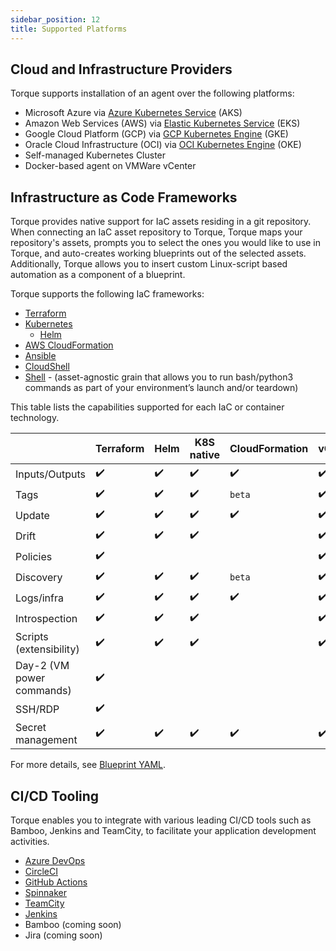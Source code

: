 ```yaml
---
sidebar_position: 12
title: Supported Platforms
---
```


## Cloud and Infrastructure Providers
Torque supports installation of an agent over the following platforms:

* Microsoft Azure via [Azure Kubernetes Service](https://azure.microsoft.com/en-us/products/kubernetes-service) (AKS) 
* Amazon Web Services (AWS) via [Elastic Kubernetes Service](https://aws.amazon.com/eks/) (EKS)
* Google Cloud Platform (GCP) via [GCP Kubernetes Engine](https://cloud.google.com/kubernetes-engine) (GKE)
* Oracle Cloud Infrastructure (OCI) via [OCI Kubernetes Engine](https://www.oracle.com/cloud/cloud-native/container-engine-kubernetes/) (OKE)
* Self-managed Kubernetes Cluster
* Docker-based agent on VMWare vCenter

## Infrastructure as Code Frameworks
Torque provides native support for IaC assets residing in a git repository. When connecting an IaC asset repository to Torque, Torque maps your repository's assets, prompts you to select the ones you would like to use in Torque, and auto-creates working blueprints out of the selected assets. Additionally, Torque allows you to insert custom Linux-script based automation as a component of a blueprint.

Torque supports the following IaC frameworks:
* [Terraform](/blueprint-designer-guide/blueprints/terraform-grain.md)
* [Kubernetes](/blueprint-designer-guide/blueprints/kubernetes-grain.md)
    * [Helm](/blueprint-designer-guide/blueprints/helm-grain.md)
* [AWS CloudFormation](/blueprint-designer-guide/blueprints/cloudformation-grain.md)
* [Ansible](/blueprint-designer-guide/blueprints/ansible-grain.md)
* [CloudShell](/blueprint-designer-guide/blueprints/cloudshell-grain.md)
* [Shell](/blueprint-designer-guide/blueprints/shell-grain.md) - (asset-agnostic grain that allows you to run bash/python3 commands as part of your environment’s launch and/or teardown)


This table lists the capabilities supported for each IaC or container technology. 

|              | Terraform | Helm      | K8S native | CloudFormation | vCenter |  CloudShell |
| ------------ | --------- | --------- | ---------  | ---------      | ------- |   ------- |
|Inputs/Outputs|:heavy_check_mark:|:heavy_check_mark:|:heavy_check_mark:|:heavy_check_mark:|:heavy_check_mark:| :heavy_check_mark:|
|Tags|:heavy_check_mark:|:heavy_check_mark:|:heavy_check_mark:|`beta`|:heavy_check_mark:||
|Update|:heavy_check_mark:|:heavy_check_mark:|:heavy_check_mark:|:heavy_check_mark:|:heavy_check_mark:||
|Drift|:heavy_check_mark:|:heavy_check_mark:|:heavy_check_mark:||:heavy_check_mark:||
|Policies|:heavy_check_mark:||||:heavy_check_mark:||
|Discovery|:heavy_check_mark:|:heavy_check_mark:|:heavy_check_mark:|`beta`|:heavy_check_mark:|:heavy_check_mark:|
|Logs/infra|:heavy_check_mark:|:heavy_check_mark:|:heavy_check_mark:|:heavy_check_mark:|:heavy_check_mark:|:heavy_check_mark:|
|Introspection|:heavy_check_mark:|:heavy_check_mark:|:heavy_check_mark:||:heavy_check_mark:|:heavy_check_mark:|
|Scripts (extensibility)|:heavy_check_mark:|:heavy_check_mark:|:heavy_check_mark:||:heavy_check_mark:||
|Day-2 (VM power commands)|:heavy_check_mark:||||||
|SSH/RDP|:heavy_check_mark:||||||
|Secret management|:heavy_check_mark:|:heavy_check_mark:|:heavy_check_mark:|:heavy_check_mark:|:heavy_check_mark:||

For more details, see [Blueprint YAML](/blueprint-designer-guide/blueprints/blueprints-overview).

## CI/CD Tooling
Torque enables you to integrate with various leading CI/CD tools such as Bamboo, Jenkins and TeamCity, to facilitate your application development activities.

* [Azure DevOps](/eco-system/ci-cd-tooling/azure-devops.md)
* [CircleCI](/eco-system/ci-cd-tooling/circle-ci.md)
* [GitHub Actions](/eco-system/ci-cd-tooling/github-actions.md)
* [Spinnaker](/eco-system/ci-cd-tooling/spinnaker.md)
* [TeamCity](/eco-system/ci-cd-tooling/teamcity.md)
* [Jenkins](/eco-system/ci-cd-tooling/jenkins.md)
* Bamboo (coming soon)
* Jira (coming soon)
